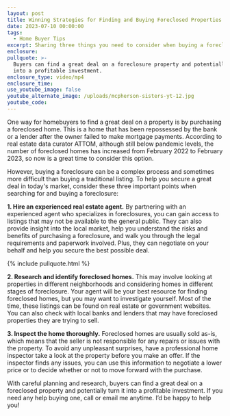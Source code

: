 ```yaml
---
layout: post
title: Winning Strategies for Finding and Buying Foreclosed Properties
date: 2023-07-10 00:00:00
tags:
  - Home Buyer Tips
excerpt: Sharing three things you need to consider when buying a foreclosed home.
enclosure:
pullquote: >-
  Buyers can find a great deal on a foreclosure property and potentially turn it
  into a profitable investment.
enclosure_type: video/mp4
enclosure_time:
use_youtube_image: false
youtube_alternate_image: /uploads/mcpherson-sisters-yt-12.jpg
youtube_code:
---
```

One way for homebuyers to find a great deal on a property is by purchasing a foreclosed home. This is a home that has been repossessed by the bank or a lender after the owner failed to make mortgage payments. According to real estate data curator ATTOM, although still below pandemic levels, the number of foreclosed homes has increased from February 2022 to February 2023, so now is a great time to consider this option.&nbsp;

However, buying a foreclosure can be a complex process and sometimes more difficult than buying a traditional listing. To help you secure a great deal in today's market, consider these three important points when searching for and buying a foreclosure:&nbsp;

**1\. Hire an experienced real estate agent.** By partnering with an experienced agent who specializes in foreclosures, you can gain access to listings that may not be available to the general public. They can also provide insight into the local market, help you understand the risks and benefits of purchasing a foreclosure, and walk you through the legal requirements and paperwork involved. Plus, they can negotiate on your behalf and help you secure the best possible deal.

{% include pullquote.html %}

**2\. Research and identify foreclosed homes.** This may involve looking at properties in different neighborhoods and considering homes in different stages of foreclosure. Your agent will be your best resource for finding foreclosed homes, but you may want to investigate yourself. Most of the time, these listings can be found on real estate or government websites. You can also check with local banks and lenders that may have foreclosed properties they are trying to sell.

**3\. Inspect the home thoroughly.** Foreclosed homes are usually sold as-is, which means that the seller is not responsible for any repairs or issues with the property. To avoid any unpleasant surprises, have a professional home inspector take a look at the property before you make an offer. If the inspector finds any issues, you can use this information to negotiate a lower price or to decide whether or not to move forward with the purchase.

With careful planning and research, buyers can find a great deal on a foreclosed property and potentially turn it into a profitable investment. If you need any help buying one, call or email me anytime. I’d be happy to help you!